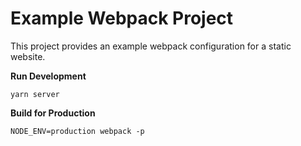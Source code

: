 # Example Webpack Project

This project provides an example webpack configuration for a static website.

**Run Development**

    yarn server

**Build for Production**

    NODE_ENV=production webpack -p



